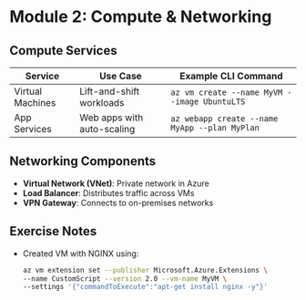 # **Module 2: Compute & Networking**

## Compute Services
| Service       | Use Case                      | Example CLI Command                      |
|---------------|-------------------------------|------------------------------------------|
| Virtual Machines | Lift-and-shift workloads   | `az vm create --name MyVM --image UbuntuLTS` |
| App Services  | Web apps with auto-scaling    | `az webapp create --name MyApp --plan MyPlan` |

## Networking Components
- **Virtual Network (VNet)**: Private network in Azure
- **Load Balancer**: Distributes traffic across VMs
- **VPN Gateway**: Connects to on-premises networks

## Exercise Notes
- Created VM with NGINX using:
  ```bash
  az vm extension set --publisher Microsoft.Azure.Extensions \
  --name CustomScript --version 2.0 --vm-name MyVM \
  --settings '{"commandToExecute":"apt-get install nginx -y"}'
